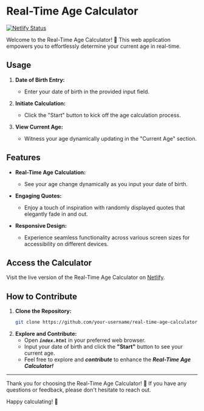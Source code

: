 # Real-Time Age Calculator

[![Netlify Status](https://api.netlify.com/api/v1/badges/63dea76f-5065-436a-9ba7-8d1fdfbfcfb7/deploy-status)](https://app.netlify.com/sites/agecalculatornikhit/deploys)

Welcome to the Real-Time Age Calculator! 🎉 This web application empowers you to effortlessly determine your current age in real-time.

## Usage

1. **Date of Birth Entry:**
   - Enter your date of birth in the provided input field.

2. **Initiate Calculation:**
   - Click the "Start" button to kick off the age calculation process.

3. **View Current Age:**
   - Witness your age dynamically updating in the "Current Age" section.

## Features

- **Real-Time Age Calculation:**
  - See your age change dynamically as you input your date of birth.

- **Engaging Quotes:**
  - Enjoy a touch of inspiration with randomly displayed quotes that elegantly fade in and out.

- **Responsive Design:**
  - Experience seamless functionality across various screen sizes for accessibility on different devices.

## Access the Calculator

Visit the live version of the Real-Time Age Calculator on [Netlify](https://agecalculatornikhit.netlify.app/).

## How to Contribute

1. **Clone the Repository:**
   ```bash
   git clone https://github.com/your-username/real-time-age-calculator.git
2. **Explore and Contribute:**
   - Open ***```index.html```*** in your preferred web browser.
   - Input your date of birth and click the **"Start"** button to see your current age.
   - Feel free to explore and ***contribute*** to enhance the ***Real-Time Age Calculator!***

---

Thank you for choosing the Real-Time Age Calculator! 🌟 If you have any questions or feedback, please don't hesitate to reach out.

Happy calculating! 🎈